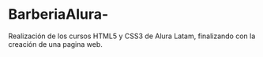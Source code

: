 # BarberiaAlura-
Realización de los cursos HTML5 y CSS3 de Alura Latam, finalizando con la creación de una pagina web.
